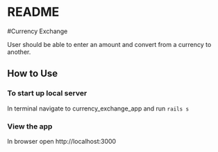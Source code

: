 # README

#Currency Exchange

User should be able to enter an amount and convert from a currency to another.

## How to Use

### To start up local server

In terminal navigate to currency_exchange_app and run `rails s`

### View the app

In browser open http://localhost:3000
